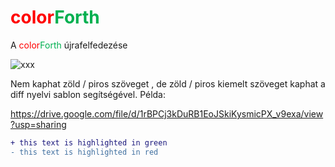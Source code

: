 # <a style="color: red">color</a><a style="color: #00b050">Forth</a>
A <a style="color: red">color</a><a style="color: #00b050">Forth</a> újrafelfedezése

![xxx](https://drive.google.com/file/d/1rBPCj3kDuRB1EoJSkiKysmicPX_v9exa/view?usp=sharing)

Nem kaphat zöld / piros szöveget , de zöld / piros kiemelt szöveget kaphat a diff nyelvi sablon segítségével. Példa:

https://drive.google.com/file/d/1rBPCj3kDuRB1EoJSkiKysmicPX_v9exa/view?usp=sharing

```diff
+ this text is highlighted in green
- this text is highlighted in red
```
